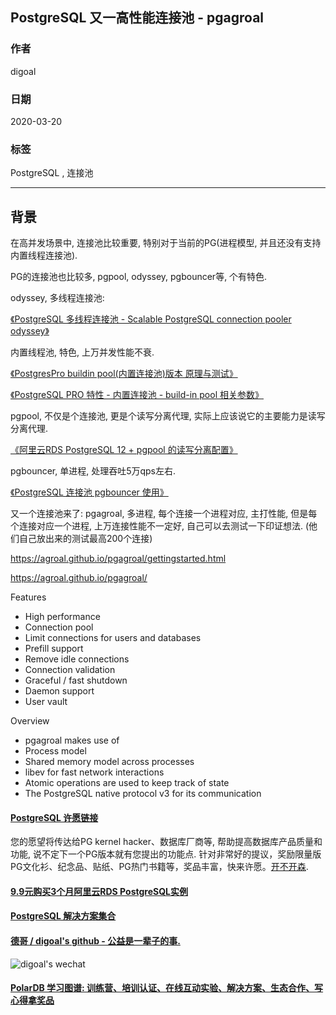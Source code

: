 ## PostgreSQL 又一高性能连接池 - pgagroal  
          
### 作者                                                                          
digoal                                                                                                                   
                            
### 日期                                                                                                                   
2020-03-20                                                                                                               
                                                                                                                   
### 标签                                                                                                                   
PostgreSQL , 连接池  
                       
----                 
                            
## 背景        
在高并发场景中, 连接池比较重要, 特别对于当前的PG(进程模型, 并且还没有支持内置线程连接池).  
  
PG的连接池也比较多, pgpool, odyssey, pgbouncer等, 个有特色.   
  
odyssey, 多线程连接池:  
  
[《PostgreSQL 多线程连接池 - Scalable PostgreSQL connection pooler odyssey》](../201906/20190624_01.md)    
  
内置线程池, 特色, 上万并发性能不衰.  
  
[《PostgresPro buildin pool(内置连接池)版本 原理与测试》](../201805/20180521_03.md)    
  
[《PostgreSQL PRO 特性 - 内置连接池 - build-in pool 相关参数》](../201909/20190922_02.md)    
  
pgpool, 不仅是个连接池, 更是个读写分离代理, 实际上应该说它的主要能力是读写分离代理.  
  
[《阿里云RDS PostgreSQL 12 + pgpool 的读写分离配置》](../202002/20200229_01.md)    
  
pgbouncer, 单进程, 处理吞吐5万qps左右.  
  
[《PostgreSQL 连接池 pgbouncer 使用》](../201005/20100511_03.md)    
  
又一个连接池来了: pgagroal, 多进程, 每个连接一个进程对应, 主打性能, 但是每个连接对应一个进程, 上万连接性能不一定好, 自己可以去测试一下印证想法. (他们自己放出来的测试最高200个连接)  
  
https://agroal.github.io/pgagroal/gettingstarted.html  
  
https://agroal.github.io/pgagroal/  
  
Features  
- High performance  
- Connection pool  
- Limit connections for users and databases  
- Prefill support  
- Remove idle connections  
- Connection validation  
- Graceful / fast shutdown  
- Daemon support  
- User vault  
  
Overview  
- pgagroal makes use of  
- Process model  
- Shared memory model across processes  
- libev for fast network interactions  
- Atomic operations are used to keep track of state  
- The PostgreSQL native protocol v3 for its communication  
  
  
  
  
  
  
  
  
  
  
  
  
  
  
  
  
  
  
  
  
  
  
  
  
  
  
  
  
  
  
  
  
  
  
  
  
  
  
  
  
  
  
  
  
  
  
  
  
  
  
  
  
  
  
#### [PostgreSQL 许愿链接](https://github.com/digoal/blog/issues/76 "269ac3d1c492e938c0191101c7238216")
您的愿望将传达给PG kernel hacker、数据库厂商等, 帮助提高数据库产品质量和功能, 说不定下一个PG版本就有您提出的功能点. 针对非常好的提议，奖励限量版PG文化衫、纪念品、贴纸、PG热门书籍等，奖品丰富，快来许愿。[开不开森](https://github.com/digoal/blog/issues/76 "269ac3d1c492e938c0191101c7238216").  
  
  
#### [9.9元购买3个月阿里云RDS PostgreSQL实例](https://www.aliyun.com/database/postgresqlactivity "57258f76c37864c6e6d23383d05714ea")
  
  
#### [PostgreSQL 解决方案集合](https://yq.aliyun.com/topic/118 "40cff096e9ed7122c512b35d8561d9c8")
  
  
#### [德哥 / digoal's github - 公益是一辈子的事.](https://github.com/digoal/blog/blob/master/README.md "22709685feb7cab07d30f30387f0a9ae")
  
  
![digoal's wechat](../pic/digoal_weixin.jpg "f7ad92eeba24523fd47a6e1a0e691b59")
  
  
#### [PolarDB 学习图谱: 训练营、培训认证、在线互动实验、解决方案、生态合作、写心得拿奖品](https://www.aliyun.com/database/openpolardb/activity "8642f60e04ed0c814bf9cb9677976bd4")
  
